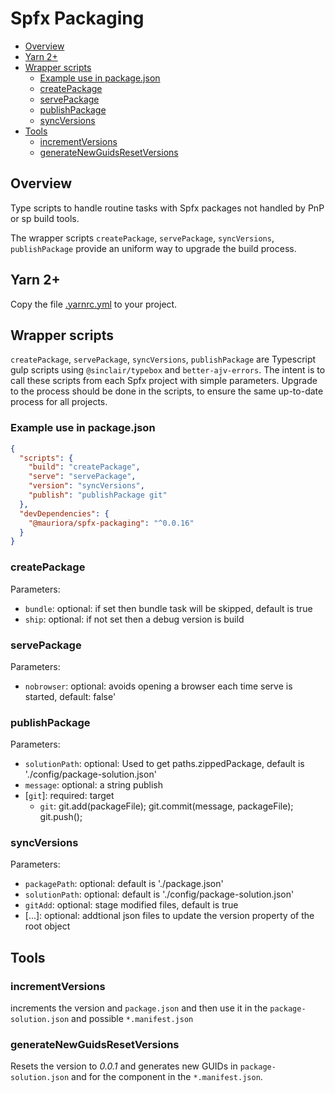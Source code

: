 # Spfx Packaging

- [Overview](#overview)
- [Yarn 2+](#yarn-2)
- [Wrapper scripts](#wrapper-scripts)
  - [Example use in package.json](#example-use-in-packagejson)
  - [createPackage](#createpackage)
  - [servePackage](#servepackage)
  - [publishPackage](#publishpackage)
  - [syncVersions](#syncversions)
- [Tools](#tools)
  - [incrementVersions](#incrementversions)
  - [generateNewGuidsResetVersions](#generatenewguidsresetversions)

## Overview

Type scripts to handle routine tasks with Spfx packages not handled by PnP or sp build tools.

The wrapper scripts `createPackage`, `servePackage`, `syncVersions`, `publishPackage` provide an uniform way to upgrade the build process.

## Yarn 2+

Copy the file [.yarnrc.yml](./.yarnrc.yml) to your project.

## Wrapper scripts

`createPackage`, `servePackage`, `syncVersions`, `publishPackage` are Typescript gulp scripts using `@sinclair/typebox` and `better-ajv-errors`.
The intent is to call these scripts from each Spfx project with simple parameters. Upgrade to the process should be done in the scripts, to ensure the same up-to-date process for all projects.

### Example use in package.json

```json
{
  "scripts": {
    "build": "createPackage",
    "serve": "servePackage",
    "version": "syncVersions",
    "publish": "publishPackage git"
  },
  "devDependencies": {
    "@mauriora/spfx-packaging": "^0.0.16"
  }
}
```

### createPackage

Parameters:

- `bundle`: optional: if set then bundle task will be skipped, default is true
- `ship`: optional: if not set then a debug version is build

### servePackage

Parameters:

- `nobrowser`: optional: avoids opening a browser each time serve is started, default: false'

### publishPackage

Parameters:

- `solutionPath`: optional: Used to get paths.zippedPackage, default is './config/package-solution.json'
- `message`: optional: a string publish
- [`git`]: required: target
  - `git`: git.add(packageFile); git.commit(message, packageFile); git.push();

### syncVersions

Parameters:

- `packagePath`: optional: default is './package.json'
- `solutionPath`: optional: default is './config/package-solution.json'
- `gitAdd`: optional: stage modified files, default is true
- [...]: optional: addtional json files to update the version property of the root object

## Tools

### incrementVersions

increments the version and `package.json` and then use it in the `package-solution.json` and possible `*.manifest.json`

### generateNewGuidsResetVersions

Resets the version to *0.0.1* and generates new GUIDs in `package-solution.json` and for the component in the `*.manifest.json`.
